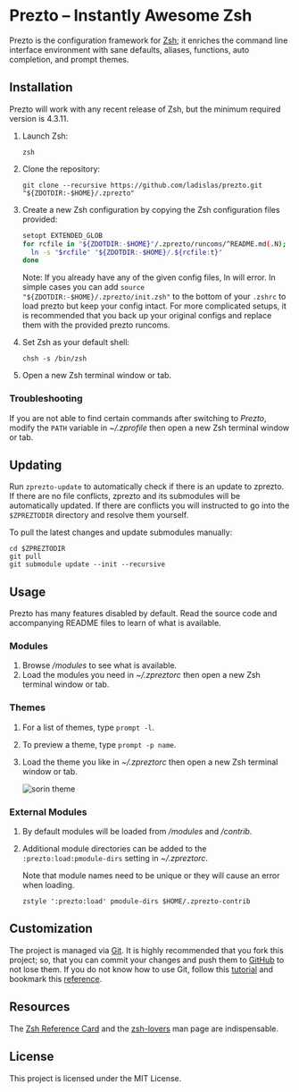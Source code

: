 # Prezto – Instantly Awesome Zsh

Prezto is the configuration framework for [Zsh](http://www.zsh.org); it enriches the command line interface environment with sane defaults, aliases, functions, auto completion, and prompt themes.

## Installation

Prezto will work with any recent release of Zsh, but the minimum required version is 4.3.11.

1.  Launch Zsh:

    ``` console
    zsh
    ```

2.  Clone the repository:

    ``` console
    git clone --recursive https://github.com/ladislas/prezto.git "${ZDOTDIR:-$HOME}/.zprezto"
    ```

3.  Create a new Zsh configuration by copying the Zsh configuration files provided:

    ``` sh
    setopt EXTENDED_GLOB
    for rcfile in "${ZDOTDIR:-$HOME}"/.zprezto/runcoms/^README.md(.N); do
      ln -s "$rcfile" "${ZDOTDIR:-$HOME}/.${rcfile:t}"
    done
    ```

    Note: If you already have any of the given config files, ln will error. In simple cases you can add `source "${ZDOTDIR:-$HOME}/.zprezto/init.zsh"` to the bottom of your `.zshrc` to load prezto but keep your config intact. For more complicated setups, it is recommended that you back up your original configs and replace them with the provided prezto runcoms.

4.  Set Zsh as your default shell:

    ``` console
    chsh -s /bin/zsh
    ```

5.  Open a new Zsh terminal window or tab.

### Troubleshooting

If you are not able to find certain commands after switching to *Prezto*, modify the `PATH` variable in *~/.zprofile* then open a new Zsh terminal window or tab.

## Updating

Run `zprezto-update` to automatically check if there is an update to zprezto. If there are no file conflicts, zprezto and its submodules will be automatically updated. If there are conflicts you will instructed to go into the `$ZPREZTODIR` directory and resolve them yourself.

To pull the latest changes and update submodules manually:

``` console
cd $ZPREZTODIR
git pull
git submodule update --init --recursive
```

## Usage

Prezto has many features disabled by default. Read the source code and accompanying README files to learn of what is available.

### Modules

1.  Browse */modules* to see what is available.
2.  Load the modules you need in *~/.zpreztorc* then open a new Zsh terminal window or tab.

### Themes

1.  For a list of themes, type `prompt -l`.

2.  To preview a theme, type `prompt -p name`.

3.  Load the theme you like in *~/.zpreztorc* then open a new Zsh terminal window or tab.

    ![sorin theme](http://i.imgur.com/nrGV6pg.png "sorin theme")

### External Modules

1.  By default modules will be loaded from */modules* and */contrib*.

2.  Additional module directories can be added to the `:prezto:load:pmodule-dirs` setting in *~/.zpreztorc*.

    Note that module names need to be unique or they will cause an error when loading.

    ``` console
    zstyle ':prezto:load' pmodule-dirs $HOME/.zprezto-contrib
    ```

## Customization

The project is managed via [Git](http://git-scm.com). It is highly recommended that you fork this project; so, that you can commit your changes and push them to [GitHub](https://github.com) to not lose them. If you do not know how to use Git, follow this [tutorial](http://gitimmersion.com) and bookmark this [reference](http://gitref.org).

## Resources

The [Zsh Reference Card](http://www.bash2zsh.com/zsh_refcard/refcard.pdf) and the [zsh-lovers](http://grml.org/zsh/zsh-lovers.html) man page are indispensable.

## License

This project is licensed under the MIT License.

[1]: http://www.zsh.org
[2]: http://i.imgur.com/nrGV6pg.png "sorin theme"
[3]: http://git-scm.com
[4]: https://github.com
[5]: http://gitimmersion.com
[6]: https://git.github.io/git-reference/
[7]: http://www.bash2zsh.com/zsh_refcard/refcard.pdf
[8]: http://grml.org/zsh/zsh-lovers.html
